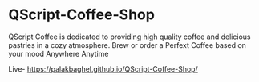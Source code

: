 # QScript-Coffee-Shop
QScript Coffee is dedicated to providing high quality coffee and delicious pastries in a cozy atmosphere.  Brew or order a Perfext Coffee based on your mood Anywhere Anytime

Live-
https://palakbaghel.github.io/QScript-Coffee-Shop/
